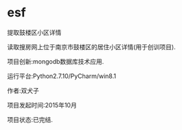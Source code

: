 # esf
提取鼓楼区小区详情

读取搜房网上位于南京市鼓楼区的居住小区详情(用于创训项目).

项目创新:mongodb数据库技术应用.

运行平台:Python2.7.10/PyCharm/win8.1

作者:双犬子

项目发起时间:2015年10月

项目状态:已完结.
